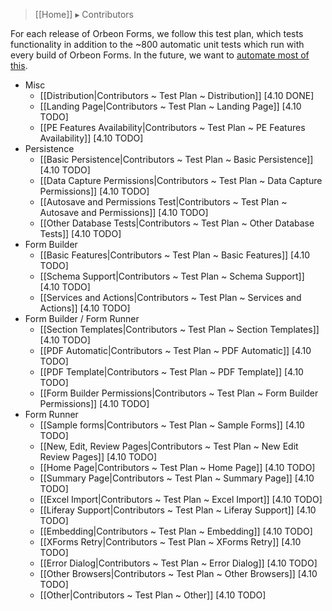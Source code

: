 > [[Home]] ▸ Contributors

For each release of Orbeon Forms, we follow this test plan, which tests functionality in addition to the ~800 automatic unit tests which run with every build of Orbeon Forms. In the future, we want to [automate most of this](https://github.com/orbeon/orbeon-forms/issues/227).

- Misc
    - [[Distribution|Contributors ~ Test Plan ~ Distribution]] [4.10 DONE]
    - [[Landing Page|Contributors ~ Test Plan ~ Landing Page]] [4.10 TODO]
    - [[PE Features Availability|Contributors ~ Test Plan ~ PE Features Availability]] [4.10 TODO]
- Persistence
    - [[Basic Persistence|Contributors ~ Test Plan ~ Basic Persistence]] [4.10 TODO]
    - [[Data Capture Permissions|Contributors ~ Test Plan ~ Data Capture Permissions]] [4.10 TODO]
    - [[Autosave and Permissions Test|Contributors ~ Test Plan ~ Autosave and Permissions]] [4.10 TODO]
    - [[Other Database Tests|Contributors ~ Test Plan ~ Other Database Tests]] [4.10 TODO]
- Form Builder
    - [[Basic Features|Contributors ~ Test Plan ~ Basic Features]] [4.10 TODO]
    - [[Schema Support|Contributors ~ Test Plan ~ Schema Support]] [4.10 TODO]
    - [[Services and Actions|Contributors ~ Test Plan ~ Services and Actions]] [4.10 TODO]
- Form Builder / Form Runner
    - [[Section Templates|Contributors ~ Test Plan ~ Section Templates]] [4.10 TODO]
    - [[PDF Automatic|Contributors ~ Test Plan ~ PDF Automatic]] [4.10 TODO]
    - [[PDF Template|Contributors ~ Test Plan ~ PDF Template]] [4.10 TODO]
    - [[Form Builder Permissions|Contributors ~ Test Plan ~ Form Builder Permissions]] [4.10 TODO]
- Form Runner
    - [[Sample forms|Contributors ~ Test Plan ~ Sample Forms]] [4.10 TODO]
    - [[New, Edit, Review Pages|Contributors ~ Test Plan ~ New Edit Review Pages]] [4.10 TODO]
    - [[Home Page|Contributors ~ Test Plan ~ Home Page]] [4.10 TODO]
    - [[Summary Page|Contributors ~ Test Plan ~ Summary Page]] [4.10 TODO]
    - [[Excel Import|Contributors ~ Test Plan ~ Excel Import]] [4.10 TODO]
    - [[Liferay Support|Contributors ~ Test Plan ~ Liferay Support]] [4.10 TODO]
    - [[Embedding|Contributors ~ Test Plan ~ Embedding]] [4.10 TODO]
    - [[XForms Retry|Contributors ~ Test Plan ~ XForms Retry]] [4.10 TODO]
    - [[Error Dialog|Contributors ~ Test Plan ~ Error Dialog]] [4.10 TODO]
    - [[Other Browsers|Contributors ~ Test Plan ~ Other Browsers]] [4.10 TODO]
    - [[Other|Contributors ~ Test Plan ~ Other]] [4.10 TODO]
